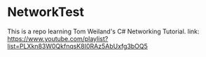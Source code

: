 # NetworkTest
 This is a repo learning Tom Weiland's C# Networking Tutorial.
 link: https://www.youtube.com/playlist?list=PLXkn83W0QkfnqsK8I0RAz5AbUxfg3bOQ5
